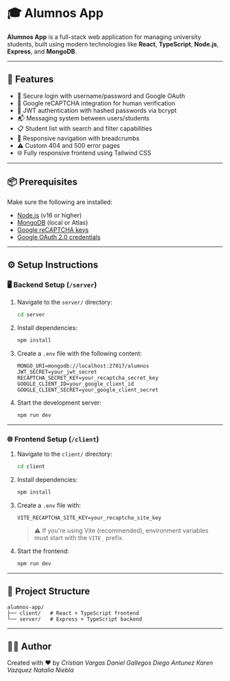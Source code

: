 # 🎓 Alumnos App

**Alumnos App** is a full-stack web application for managing university students, built using modern technologies like **React**, **TypeScript**, **Node.js**, **Express**, and **MongoDB**.

---

## 🚀 Features

- 🔐 Secure login with username/password and Google OAuth
- 🧠 Google reCAPTCHA integration for human verification
- 🔑 JWT authentication with hashed passwords via bcrypt
- 📬 Messaging system between users/students
- 📋 Student list with search and filter capabilities
- 🧭 Responsive navigation with breadcrumbs
- ⚠️ Custom 404 and 500 error pages
- 🌐 Fully responsive frontend using Tailwind CSS

---

## 📦 Prerequisites

Make sure the following are installed:

- [Node.js](https://nodejs.org/) (v16 or higher)
- [MongoDB](https://www.mongodb.com/) (local or Atlas)
- [Google reCAPTCHA keys](https://www.google.com/recaptcha/admin)
- [Google OAuth 2.0 credentials](https://console.cloud.google.com/apis/credentials)

---

## ⚙️ Setup Instructions

### 🖥️ Backend Setup (`/server`)

1. Navigate to the `server/` directory:

   ```bash
   cd server
   ```

2. Install dependencies:

   ```bash
   npm install
   ```

3. Create a `.env` file with the following content:

   ```env
   MONGO_URI=mongodb://localhost:27017/alumnos
   JWT_SECRET=your_jwt_secret
   RECAPTCHA_SECRET_KEY=your_recaptcha_secret_key
   GOOGLE_CLIENT_ID=your_google_client_id
   GOOGLE_CLIENT_SECRET=your_google_client_secret
   ```

4. Start the development server:

   ```bash
   npm run dev
   ```

---

### 🌐 Frontend Setup (`/client`)

1. Navigate to the `client/` directory:

   ```bash
   cd client
   ```

2. Install dependencies:

   ```bash
   npm install
   ```

3. Create a `.env` file with:

   ```env
   VITE_RECAPTCHA_SITE_KEY=your_recaptcha_site_key
   ```

   > ⚠️ If you're using Vite (recommended), environment variables must start with the `VITE_` prefix.

4. Start the frontend:

   ```bash
   npm run dev
   ```

---

## 📁 Project Structure

```
alumnos-app/
├── client/   # React + TypeScript frontend
└── server/   # Express + TypeScript backend
```

---


## 🧑‍💻 Author

Created with ❤️ by 
*Cristian Vargas*
*Daniel Gallegos*
*Diego Antunez*
*Karen Vazquez*
*Natalia Niebla*
